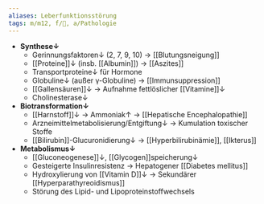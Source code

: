 ```yaml
---
aliases: Leberfunktionsstörung
tags: m/m12, f/💩, a/Pathologie
---
```

- **Synthese↓**
	- Gerinnungsfaktoren↓ (2, 7, 9, 10)  → [[Blutungsneigung]]
	- [[Proteine]]↓ (insb. [[Albumin]]) → [[Aszites]]
	- Transportproteine↓ für Hormone
	- Globuline↓ (außer γ-Globuline) → [[Immunsuppression]]
	- [[Gallensäuren]]↓ → Aufnahme fettlöslicher [[Vitamine]]↓ 
	- Cholinesterase↓ 
- **Biotransformation↓**
	- [[Harnstoff]]↓ → Ammoniak↑ → [[Hepatische Encephalopathie]]
	- Arzneimittelmetabolisierung/Entgiftung↓ → Kumulation toxischer Stoffe
	- [[Bilirubin]]-Glucuronidierung↓ → [[Hyperbilirubinämie]], [[Ikterus]]
- **Metabolismus↓**
	- [[Gluconeogenese]]↓, [[Glycogen]]speicherung↓ 
	- Gesteigerte Insulinresistenz → Hepatogener [[Diabetes mellitus]]
	- Hydroxylierung von [[Vitamin D]]↓ → Sekundärer [[Hyperparathyreoidismus]]
	- Störung des Lipid- und Lipoproteinstoffwechsels